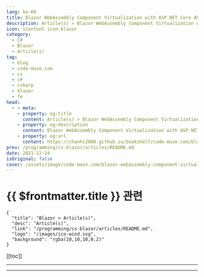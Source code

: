 ```yaml
---
lang: ko-KR
title: Blazor WebAssembly Component Virtualization with ASP.NET Core API
description: Article(s) > Blazor WebAssembly Component Virtualization with ASP.NET Core API
icon: iconfont icon-blazor
category: 
  - C#
  - Blazor
  - Article(s)
tag: 
  - blog
  - code-maze.com
  - cs
  - c#
  - csharp
  - blazor
  - fe
head:  
  - - meta:
    - property: og:title
      content: Article(s) > Blazor WebAssembly Component Virtualization with ASP.NET Core API
    - property: og:description
      content: Blazor WebAssembly Component Virtualization with ASP.NET Core API
    - property: og:url
      content: https://chanhi2000.github.io/bookshelf/code-maze.com/blazor-webassembly-component-virtualization-with-web-api.html
prev: /programming/cs-blazor/articles/README.md
date: 2021-12-24
isOriginal: false
cover: /assets/image/code-maze.com/blazor-webassembly-component-virtualization-with-web-api/banner.png
---
```


# {{ $frontmatter.title }} 관련

```component VPCard
{
  "title": "Blazor > Article(s)",
  "desc": "Article(s)",
  "link": "/programming/cs-blazor/articles/README.md",
  "logo": "/images/ico-wind.svg",
  "background": "rgba(10,10,10,0.2)"
}
```

[[toc]]

---

<SiteInfo
  name="Blazor WebAssembly Component Virtualization with ASP.NET Core API"
  desc="In this article, we are going to learn about Blazor WebAssembly Component Virtualization by using the Virtualize component and its features."
  url="https://code-maze.com/blazor-webassembly-component-virtualization-with-web-api/"
  logo="/assets/image/code-maze.com/favicon.png"
  preview="/assets/image/code-maze.com/blazor-webassembly-component-virtualization-with-web-api/banner.png"/>

<!-- TODO: 작성 -->

---

<TagLinks />
